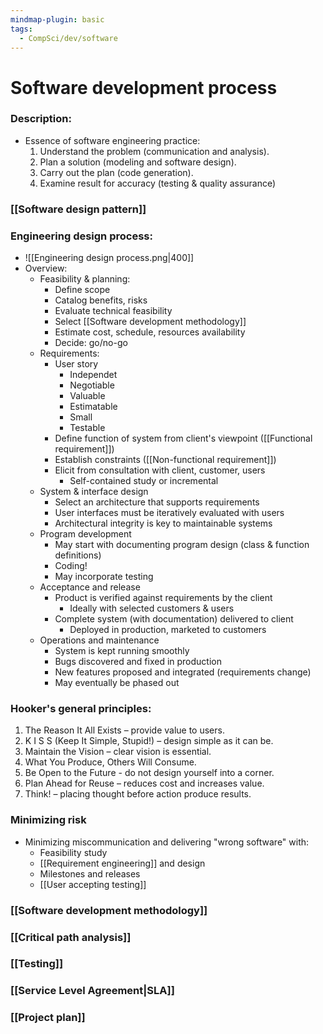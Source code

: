 ```yaml
---
mindmap-plugin: basic
tags:
  - CompSci/dev/software
---
```

# Software development process
### Description:
- Essence of software engineering practice:
	1. Understand the problem (communication and analysis).
	2. Plan a solution (modeling and software design).
	3. Carry out the plan (code generation).
	4. Examine result for accuracy (testing & quality assurance)
### [[Software design pattern]]
### Engineering design process:
- ![[Engineering design process.png|400]] 
- Overview:
	- Feasibility & planning:
		- Define scope
		- Catalog benefits, risks
		- Evaluate technical feasibility
		- Select [[Software development methodology]]
		- Estimate cost, schedule, resources availability
		- Decide: go/no-go
	- Requirements:
		- User story
			- Independet
			- Negotiable
			- Valuable
			- Estimatable
			- Small
			- Testable
		- Define function of system from client's viewpoint ([[Functional requirement]])
		- Establish constraints ([[Non-functional requirement]])
		- Elicit from consultation with client, customer, users
			- Self-contained study or incremental
	- System & interface design
		- Select an architecture that supports requirements
		- User interfaces must be iteratively evaluated with users 
		- Architectural integrity is key to maintainable systems
	- Program development
		- May start with documenting program design (class & function definitions)
		- Coding!
		- May incorporate testing
	- Acceptance and release
		- Product is verified against requirements by the client
			- Ideally with selected customers & users
		- Complete system (with documentation) delivered to client
			- Deployed in production, marketed to customers
	- Operations and maintenance
		- System is kept running smoothly
		- Bugs discovered and fixed in production
		- New features proposed and integrated (requirements change)
		- May eventually be phased out
### Hooker's general principles:
1. The Reason It All Exists – provide value to users.
2. K I S S (Keep It Simple, Stupid!) – design simple as it can be.
3. Maintain the Vision – clear vision is essential.
4. What You Produce, Others Will Consume.
5. Be Open to the Future - do not design yourself into a corner.
6. Plan Ahead for Reuse – reduces cost and increases value.
7. Think! – placing thought before action produce results.
### Minimizing risk
- Minimizing miscommunication and delivering "wrong software" with:
	- Feasibility study
	- [[Requirement engineering]] and design
	- Milestones and releases
	- [[User accepting testing]]
### [[Software development methodology]]
### [[Critical path analysis]]
### [[Testing]]
### [[Service Level Agreement|SLA]]
### [[Project plan]]